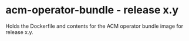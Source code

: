 # acm-operator-bundle - release x.y

Holds the Dockerfile and contents for the ACM operator bundle image for release x.y.

